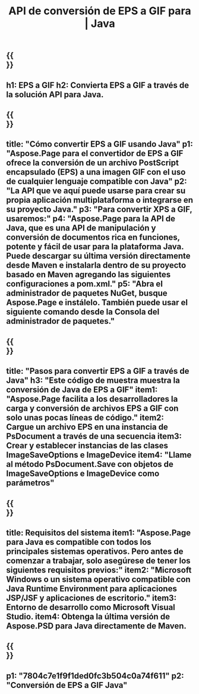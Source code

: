 ﻿---
translation: true
template: /_templates/_conversion-child-java.md
title: API de conversión de EPS a GIF para | Java
url: /java/conversion/eps-to-gif/
description: Ejemplo de código de conversión de Java para formato EPS a archivo GIF. Utilice este código de ejemplo para convertir EPS a GIF dentro de cualquier aplicación basada en Web o Java de escritorio.
informat: EPS
outformat: GIF
otherformats: XPS PS
---

{{<section banner>}}
---
h1: EPS a GIF
h2: Convierta EPS a GIF a través de la solución API para Java.
---

{{<section overview>}}
---
title: "Cómo convertir EPS a GIF usando Java"
p1: "Aspose.Page para el convertidor de EPS a GIF ofrece la conversión de un archivo PostScript encapsulado (EPS) a una imagen GIF con el uso de cualquier lenguaje compatible con Java"
p2: "La API que ve aquí puede usarse para crear su propia aplicación multiplataforma o integrarse en su proyecto Java."
p3: "Para convertir XPS a GIF, usaremos:"
p4: "Aspose.Page para la API de Java, que es una API de manipulación y conversión de documentos rica en funciones, potente y fácil de usar para la plataforma Java. Puede descargar su última versión directamente desde Maven e instalarla dentro de su proyecto basado en Maven agregando las siguientes configuraciones a pom.xml."
p5: "Abra el administrador de paquetes NuGet, busque Aspose.Page e instálelo. También puede usar el siguiente comando desde la Consola del administrador de paquetes."
---

{{<section feature1>}}
---
title: "Pasos para convertir EPS a GIF a través de Java"
h3: "Este código de muestra muestra la conversión de Java de EPS a GIF"
item1: "Aspose.Page facilita a los desarrolladores la carga y conversión de archivos EPS a GIF con solo unas pocas líneas de código."
item2: Cargue un archivo EPS en una instancia de PsDocument a través de una secuencia
item3: Crear y establecer instancias de las clases ImageSaveOptions e ImageDevice
item4: "Llame al método PsDocument.Save con objetos de ImageSaveOptions e ImageDevice como parámetros"
---

{{<section feature2>}}
---
title: Requisitos del sistema
item1: "Aspose.Page para Java es compatible con todos los principales sistemas operativos. Pero antes de comenzar a trabajar, solo asegúrese de tener los siguientes requisitos previos:"
item2: "Microsoft Windows o un sistema operativo compatible con Java Runtime Environment para aplicaciones JSP/JSF y aplicaciones de escritorio."
item3: Entorno de desarrollo como Microsoft Visual Studio.
item4: Obtenga la última versión de Aspose.PSD para Java directamente de Maven.
---

{{<section gist>}}
---
p1: "7804c7e1f9f1ded0fc3b504c0a74f611"
p2: "Conversión de EPS a GIF Java"
---

